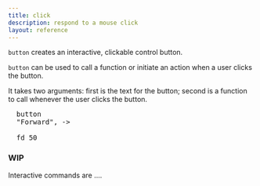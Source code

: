 ```yaml
---
title: click
description: respond to a mouse click 
layout: reference
---
```


<!-- size of canvas - e.g. width=249 height=99  -->
<code>button</code> creates an interactive, clickable control button.

<code>button</code> can be used to call a function or initiate an action when a user clicks the button. 

It takes two arguments: first is the text for the button; second is a function to call whenever the user clicks the button.

<pre class="jumbo" >
  button
  <span data-dfn="button label">"Forward", -></span>
  
  <span data-dfn="action">fd 50</span>
</pre>
  
<script type="demo">
demo ->
  pen goldenrod, 10
  button "Forward", ->
    fd 50
</script>

<h3>WIP</h3>
<!-- example to call something else as well -->

Interactive commands are ....
